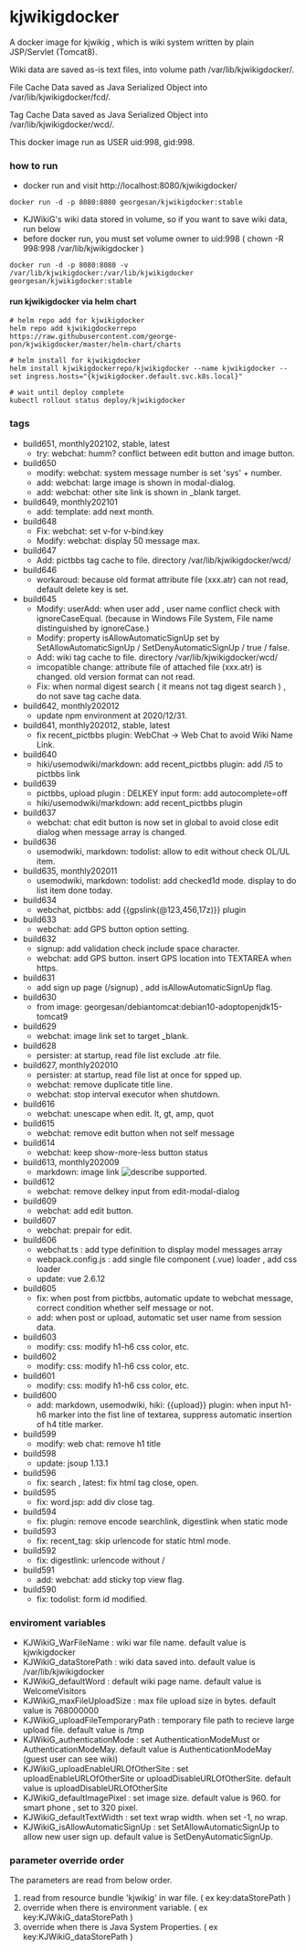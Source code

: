 # kjwikigdocker

A docker image for kjwikig , which is wiki system written by plain JSP/Servlet (Tomcat8).

Wiki data are saved as-is text files, into volume path /var/lib/kjwikigdocker/.

File Cache Data saved as Java Serialized Object into /var/lib/kjwikigdocker/fcd/.

Tag Cache Data saved as Java Serialized Object into /var/lib/kjwikigdocker/wcd/.

This docker image run as USER uid:998, gid:998.


### how to run

* docker run and visit http://localhost:8080/kjwikigdocker/
```
docker run -d -p 8080:8080 georgesan/kjwikigdocker:stable
```

* KJWikiG's wiki data stored in volume, so if you want to save wiki data, run below
* before docker run, you must set volume owner to uid:998 ( chown -R 998:998 /var/lib/kjwikigdocker )
```
docker run -d -p 8080:8080 -v /var/lib/kjwikigdocker:/var/lib/kjwikigdocker georgesan/kjwikigdocker:stable
```

#### run kjwikigdocker via helm chart

```
# helm repo add for kjwikigdocker
helm repo add kjwikigdockerrepo  https://raw.githubusercontent.com/george-pon/kjwikigdocker/master/helm-chart/charts

# helm install for kjwikigdocker
helm install kjwikigdockerrepo/kjwikigdocker --name kjwikigdocker --set ingress.hosts="{kjwikigdocker.default.svc.k8s.local}"

# wait until deploy complete
kubectl rollout status deploy/kjwikigdocker
```


### tags


* build651, monthly202102, stable, latest
    * try: webchat: humm? conflict between edit button and image button.
* build650
    * modify: webchat: system message number is set 'sys' + number.
    * add: webchat: large image is shown in modal-dialog.
    * add: webchat: other site link is shown in _blank target.
* build649, monthly202101
    * add: template: add next month.
* build648
    * Fix: webchat: set v-for v-bind:key
    * Modify: webchat: display 50 message max.
* build647
    * Add: pictbbs tag cache to file. directory /var/lib/kjwikigdocker/wcd/
* build646
    * workaroud: because old format attribute file (xxx.atr) can not read, default delete key is set.
* build645
    * Modify: userAdd: when user add , user name conflict check with ignoreCaseEqual. (because in Windows File System, File name distinguished by ignoreCase.)
    * Modify: property isAllowAutomaticSignUp set by SetAllowAutomaticSignUp / SetDenyAutomaticSignUp / true / false.
    * Add: wiki tag cache to file. directory /var/lib/kjwikigdocker/wcd/
    * imcopatible change: attribute file of attached file (xxx.atr) is changed. old version format can not read. 
    * Fix: when normal digest search ( it means not tag digest search ) , do not save tag cache data.
* build642, monthly202012
    * update npm environment at 2020/12/31.
* build641, monthly202012, stable, latest
    * fix recent_pictbbs plugin: WebChat -> Web Chat to avoid Wiki Name Link.
* build640
    * hiki/usemodwiki/markdown: add recent_pictbbs plugin: add /l5 to pictbbs link 
* build639
    * pictbbs, upload plugin : DELKEY input form: add autocomplete=off
    * hiki/usemodwiki/markdown: add recent_pictbbs plugin
* build637
    * webchat: chat edit button is now set in global to avoid close edit dialog when message array is changed.
* build636
    * usemodwiki, markdown: todolist: allow to edit without check OL/UL item.
* build635, monthly202011
    * usemodwiki, markdown: todolist: add checked1d mode. display to do list item done today.
* build634
    * webchat, pictbbs: add {{gpslink(@123,456,17z)}} plugin
* build633
    * webchat: add GPS button option setting.
* build632
    * signup: add validation check include space character.
    * webchat: add GPS button. insert GPS location into TEXTAREA when https.
* build631
    * add sign up page (/signup) , add isAllowAutomaticSignUp flag.
* build630
    * from image: georgesan/debiantomcat:debian10-adoptopenjdk15-tomcat9
* build629
    * webchat: image link set to target _blank.
* build628
    * persister: at startup, read file list exclude .atr file.
* build627, monthly202010
    * persister: at startup, read file list at once for spped up.
    * webchat: remove duplicate title line.
    * webchat: stop interval executor when shutdown.
* build616
    * webchat: unescape when edit. lt, gt, amp, quot
* build615
    * webchat: remove edit button when not self message
* build614
    * webchat: keep show-more-less button status
* build613, monthly202009
    * markdown: image link ![describe](uri) supported.
* build612
    * webchat: remove delkey input from edit-modal-dialog
* build609
    * webchat: add edit button.
* build607
    * webchat: prepair for edit.
* build606
    * webchat.ts : add type definition to display model messages array
    * webpack.config.js : add single file component (.vue) loader , add css loader
    * update: vue 2.6.12
* build605
    * fix: when post from pictbbs, automatic update to webchat message, correct condition whether self message or not.
    * add: when post or upload, automatic set user name from session data.
* build603
    * modify: css: modify h1-h6 css color, etc.
* build602
    * modify: css: modify h1-h6 css color, etc.
* build601
    * modify: css: modify h1-h6 css color, etc.
* build600
    * add: markdown, usemodwiki, hiki: {{upload}} plugin: when input h1-h6 marker into the fist line of textarea, suppress automatic insertion of h4 title marker.
* build599
    * modify: web chat: remove h1 title
* build598
    * update: jsoup 1.13.1
* build596
    * fix: search , latest: fix html tag close, open.
* build595
    * fix: word.jsp: add div close tag.
* build594
    * fix: plugin: remove encode searchlink, digestlink when static mode
* build593
    * fix: recent_tag: skip urlencode for static html mode.
* build592
    * fix: digestlink: urlencode without /
* build591
    * add: webchat: add sticky top view flag.
* build590
    * fix: todolist: form id modified.

### enviroment variables

* KJWikiG_WarFileName : wiki war file name. default value is kjwikigdocker
* KJWikiG_dataStorePath : wiki data saved into. default value is /var/lib/kjwikigdocker
* KJWikiG_defaultWord : default wiki page name. default value is WelcomeVisitors
* KJWikiG_maxFileUploadSize : max file upload size in bytes. default value is 768000000
* KJWikiG_uploadFileTemporaryPath : temporary file path to recieve large upload file. default value is /tmp
* KJWikiG_authenticationMode : set AuthenticationModeMust or AuthenticationModeMay.  default value is AuthenticationModeMay (guest user can see wiki)
* KJWikiG_uploadEnableURLOfOtherSite : set uploadEnableURLOfOtherSite or uploadDisableURLOfOtherSite. default value is uploadDisableURLOfOtherSite
* KJWikiG_defaultImagePixel : set image size. default value is 960. for smart phone , set to 320 pixel.
* KJWikiG_defaultTextWidth : set text wrap width. when set -1, no wrap.
* KJWikiG_isAllowAutomaticSignUp : set SetAllowAutomaticSignUp to allow new user sign up. default value is SetDenyAutomaticSignUp.

### parameter override order

The parameters are read from below order.
1. read from resource bundle 'kjwikig' in war file.  ( ex key:dataStorePath )
2. override when there is environment variable. ( ex key:KJWikiG_dataStorePath )
3. override when there is Java System Properties. ( ex key:KJWikiG_dataStorePath )

